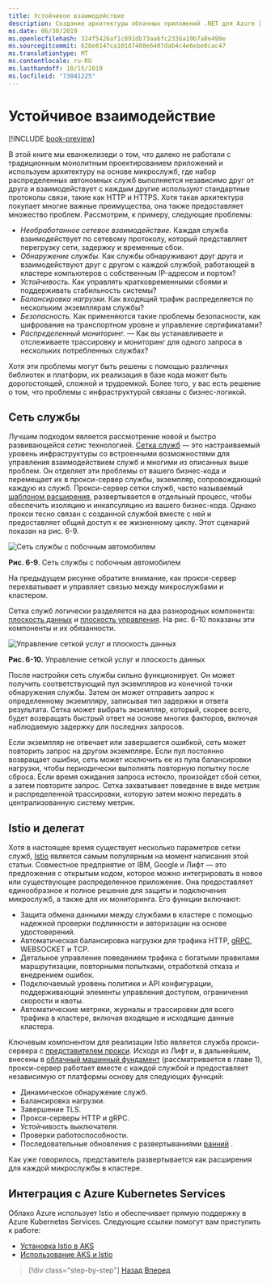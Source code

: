 ```yaml
---
title: Устойчивое взаимодействие
description: Создание архитектуры облачных приложений .NET для Azure | Устойчивое взаимодействие
ms.date: 06/30/2019
ms.openlocfilehash: 324f5426af1c892db73aa6fc2336a19b7a8e499e
ms.sourcegitcommit: 628e8147ca10187488e6407dab4c4e6ebe0cac47
ms.translationtype: MT
ms.contentlocale: ru-RU
ms.lasthandoff: 10/15/2019
ms.locfileid: "73841225"
---
```

# <a name="resilient-communications"></a>Устойчивое взаимодействие

[!INCLUDE [book-preview](../../../includes/book-preview.md)]

В этой книге мы еванжелизеди о том, что далеко не работали с традиционным монолитным проектированием приложений и используем архитектуру на основе микрослужб, где набор распределенных автономных служб выполняется независимо друг от друга и взаимодействует с каждым другие используют стандартные протоколы связи, такие как HTTP и HTTPS. Хотя такая архитектура покупает многие важные преимущества, она также предоставляет множество проблем. Рассмотрим, к примеру, следующие проблемы:

- *Необработанное сетевое взаимодействие.* Каждая служба взаимодействует по сетевому протоколу, который представляет перегрузку сети, задержку и временные сбои.
- *Обнаружение службы.* Как службы обнаруживают друг друга и взаимодействуют друг с другом с каждой службой, работающей в кластере компьютеров с собственным IP-адресом и портом?
- *Устойчивость.* Как управлять кратковременными сбоями и поддерживать стабильность системы?
- *Балансировка нагрузки.* Как входящий трафик распределяется по нескольким экземплярам службы?
- *Безопасность.* Как применяются такие проблемы безопасности, как шифрование на транспортном уровне и управление сертификатами?
- *Распределенный мониторинг.* — Как вы устанавливаете и отслеживаете трассировку и мониторинг для одного запроса в нескольких потребленных службах?

Хотя эти проблемы могут быть решены с помощью различных библиотек и платформ, их реализация в базе кода может быть дорогостоящей, сложной и трудоемкой. Более того, у вас есть решение о том, что проблемы с инфраструктурой связаны с бизнес-логикой.

## <a name="service-mesh"></a>Сеть службы

Лучшим подходом является рассмотрение новой и быстро развивающейся *сети*с технологией. [Сетка служб](https://www.nginx.com/blog/what-is-a-service-mesh/) — это настраиваемый уровень инфраструктуры со встроенными возможностями для управления взаимодействием служб и многими из описанных выше проблем. Он отделяет эти проблемы от вашего бизнес-кода и перемещает их в прокси-сервер службы, экземпляр, сопровождающий каждую из служб. Прокси-сервер сетки служб, часто называемый [шаблоном расширения](https://docs.microsoft.com/azure/architecture/patterns/sidecar), развертывается в отдельный процесс, чтобы обеспечить изоляцию и инкапсуляцию из вашего бизнес-кода. Однако прокси тесно связан с созданной службой вместе с ней и предоставляет общий доступ к ее жизненному циклу. Этот сценарий показан на рис. 6-9.

![Сеть службы с побочным автомобилем](./media/service-mesh-with-side-car.png)

**Рис. 6-9**. Сеть службы с побочным автомобилем

На предыдущем рисунке обратите внимание, как прокси-сервер перехватывает и управляет связью между микрослужбами и кластером.

Сетка служб логически разделяется на два разнородных компонента: [плоскость данных](https://blog.envoyproxy.io/service-mesh-data-plane-vs-control-plane-2774e720f7fc) и [плоскость управления](https://blog.envoyproxy.io/service-mesh-data-plane-vs-control-plane-2774e720f7fc). На рис. 6-10 показаны эти компоненты и их обязанности.

![Управление сеткой услуг и плоскость данных](./media/istio-control-and-data-plane.png)

**Рис. 6-10.** Управление сеткой услуг и плоскость данных

После настройки сеть службы сильно функционирует. Он может получить соответствующий пул экземпляров из конечной точки обнаружения службы. Затем он может отправить запрос к определенному экземпляру, записывая тип задержки и ответа результата. Сетка может выбрать экземпляр, который, скорее всего, будет возвращать быстрый ответ на основе многих факторов, включая наблюдаемую задержку для последних запросов.

Если экземпляр не отвечает или завершается ошибкой, сеть может повторить запрос на другом экземпляре. Если пул постоянно возвращает ошибки, сеть может исключить ее из пула балансировки нагрузки, чтобы периодически выполнять повторную попытку после сброса. Если время ожидания запроса истекло, произойдет сбой сетки, а затем повторите запрос. Сетка захватывает поведение в виде метрик и распределенной трассировки, которую затем можно передать в централизованную систему метрик.

## <a name="istio-and-envoy"></a>Istio и делегат

Хотя в настоящее время существует несколько параметров сетки служб, [Istio](https://istio.io/docs/concepts/what-is-istio/) является самым популярным на момент написания этой статьи. Совместное предприятие от IBM, Google и Лифт — это предложение с открытым кодом, которое можно интегрировать в новое или существующее распределенное приложение. Она предоставляет единообразное и полное решение для защиты и подключения микрослужб, а также для их мониторинга. Его функции включают:

- Защита обмена данными между службами в кластере с помощью надежной проверки подлинности и авторизации на основе удостоверений.
- Автоматическая балансировка нагрузки для трафика HTTP, [gRPC](https://grpc.io/), WEBSOCKET и TCP.
- Детальное управление поведением трафика с богатыми правилами маршрутизации, повторными попытками, отработкой отказа и внедрением ошибок.
- Подключаемый уровень политики и API конфигурации, поддерживающий элементы управления доступом, ограничения скорости и квоты.
- Автоматические метрики, журналы и трассировки для всего трафика в кластере, включая входящие и исходящие данные кластера.

Ключевым компонентом для реализации Istio является служба прокси-сервера с [представителем прокси](https://www.envoyproxy.io/docs/envoy/latest/intro/what_is_envoy). Исходя из Лифт и, в дальнейшем, внесены в [облачный машинный фундамент](https://www.cncf.io/) (рассматривается в главе 1), прокси-сервер работает вместе с каждой службой и предоставляет независимую от платформы основу для следующих функций:

- Динамическое обнаружение служб.
- Балансировка нагрузки.
- Завершение TLS.
- Прокси-серверы HTTP и gRPC.
- Устойчивость выключателя.
- Проверки работоспособности.
- Последовательные обновления с развертываниями [ранний](https://martinfowler.com/bliki/CanaryRelease.html) .

Как уже говорилось, представитель развертывается как расширения для каждой микрослужбы в кластере.

## <a name="integration-with-azure-kubernetes-services"></a>Интеграция с Azure Kubernetes Services

Облако Azure использует Istio и обеспечивает прямую поддержку в Azure Kubernetes Services. Следующие ссылки помогут вам приступить к работе:

- [Установка Istio в AKS](https://docs.microsoft.com/azure/aks/istio-install)
- [Использование AKS и Istio](https://docs.microsoft.com/azure/aks/istio-scenario-routing)

>[!div class="step-by-step"]
>[Назад](infrastructure-resiliency-azure.md)
>[Вперед](monitoring-health.md)
